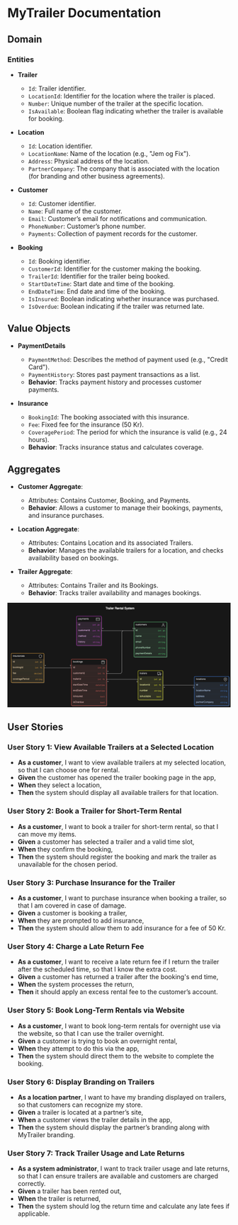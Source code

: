 # MyTrailer Documentation

## Domain

### Entities

- **Trailer**
  - `Id`: Trailer identifier.
  - `LocationId`: Identifier for the location where the trailer is placed.
  - `Number`: Unique number of the trailer at the specific location.
  - `IsAvailable`: Boolean flag indicating whether the trailer is available for booking.

- **Location**
  - `Id`: Location identifier.
  - `LocationName`: Name of the location (e.g., "Jem og Fix").
  - `Address`: Physical address of the location.
  - `PartnerCompany`: The company that is associated with the location (for branding and other business agreements).

- **Customer**
  - `Id`: Customer identifier.
  - `Name`: Full name of the customer.
  - `Email`: Customer’s email for notifications and communication.
  - `PhoneNumber`: Customer’s phone number.
  - `Payments`: Collection of payment records for the customer.

- **Booking**
  - `Id`: Booking identifier.
  - `CustomerId`: Identifier for the customer making the booking.
  - `TrailerId`: Identifier for the trailer being booked.
  - `StartDateTime`: Start date and time of the booking.
  - `EndDateTime`: End date and time of the booking.
  - `IsInsured`: Boolean indicating whether insurance was purchased.
  - `IsOverdue`: Boolean indicating if the trailer was returned late.

## Value Objects

- **PaymentDetails**
  - `PaymentMethod`: Describes the method of payment used (e.g., "Credit Card").
  - `PaymentHistory`: Stores past payment transactions as a list.
  - **Behavior**: Tracks payment history and processes customer payments.

- **Insurance**
  - `BookingId`: The booking associated with this insurance.
  - `Fee`: Fixed fee for the insurance (50 Kr).
  - `CoveragePeriod`: The period for which the insurance is valid (e.g., 24 hours).
  - **Behavior**: Tracks insurance status and calculates coverage.

## Aggregates

- **Customer Aggregate**:
  - Attributes: Contains Customer, Booking, and Payments.
  - **Behavior**: Allows a customer to manage their bookings, payments, and insurance purchases.

- **Location Aggregate**:
  - Attributes: Contains Location and its associated Trailers.
  - **Behavior**: Manages the available trailers for a location, and checks availability based on bookings.

- **Trailer Aggregate**:
  - Attributes: Contains Trailer and its Bookings.
  - **Behavior**: Tracks trailer availability and manages bookings.

![Trailer Rental System](./TrailerDiagram.png)

## User Stories

### User Story 1: View Available Trailers at a Selected Location

- **As a customer**, I want to view available trailers at my selected location, so that I can choose one for rental.
- **Given** the customer has opened the trailer booking page in the app,
- **When** they select a location,
- **Then** the system should display all available trailers for that location.

### User Story 2: Book a Trailer for Short-Term Rental

- **As a customer**, I want to book a trailer for short-term rental, so that I can move my items.
- **Given** a customer has selected a trailer and a valid time slot,
- **When** they confirm the booking,
- **Then** the system should register the booking and mark the trailer as unavailable for the chosen period.

### User Story 3: Purchase Insurance for the Trailer

- **As a customer**, I want to purchase insurance when booking a trailer, so that I am covered in case of damage.
- **Given** a customer is booking a trailer,
- **When** they are prompted to add insurance,
- **Then** the system should allow them to add insurance for a fee of 50 Kr.

### User Story 4: Charge a Late Return Fee

- **As a customer**, I want to receive a late return fee if I return the trailer after the scheduled time, so that I know the extra cost.
- **Given** a customer has returned a trailer after the booking's end time,
- **When** the system processes the return,
- **Then** it should apply an excess rental fee to the customer’s account.

### User Story 5: Book Long-Term Rentals via Website

- **As a customer**, I want to book long-term rentals for overnight use via the website, so that I can use the trailer overnight.
- **Given** a customer is trying to book an overnight rental,
- **When** they attempt to do this via the app,
- **Then** the system should direct them to the website to complete the booking.

### User Story 6: Display Branding on Trailers

- **As a location partner**, I want to have my branding displayed on trailers, so that customers can recognize my store.
- **Given** a trailer is located at a partner’s site,
- **When** a customer views the trailer details in the app,
- **Then** the system should display the partner’s branding along with MyTrailer branding.

### User Story 7: Track Trailer Usage and Late Returns

- **As a system administrator**, I want to track trailer usage and late returns, so that I can ensure trailers are available and customers are charged correctly.
- **Given** a trailer has been rented out,
- **When** the trailer is returned,
- **Then** the system should log the return time and calculate any late fees if applicable.
